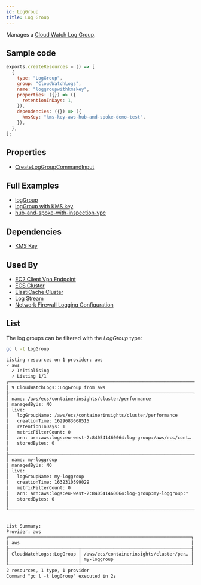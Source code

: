 ```yaml
---
id: LogGroup
title: Log Group
---
```


Manages a [Cloud Watch Log Group](https://console.aws.amazon.com/cloudwatch/home?#logsV2:log-groups).

## Sample code

```js
exports.createResources = () => [
  {
    type: "LogGroup",
    group: "CloudWatchLogs",
    name: "loggroupwithkmskey",
    properties: ({}) => ({
      retentionInDays: 1,
    }),
    dependencies: ({}) => ({
      kmsKey: "kms-key-aws-hub-and-spoke-demo-test",
    }),
  },
];
```

## Properties

- [CreateLogGroupCommandInput](https://docs.aws.amazon.com/AWSJavaScriptSDK/v3/latest/clients/client-cloudwatch-logs/interfaces/createloggroupcommandinput.html)

## Full Examples

- [logGroup](https://github.com/grucloud/grucloud/tree/main/examples/aws/CloudWatchLogs/logs)
- [logGroup with KMS key](https://github.com/grucloud/grucloud/tree/main/examples/aws/CloudWatchLogs/loggroup-key)
- [hub-and-spoke-with-inspection-vpc](https://github.com/grucloud/grucloud/blob/main/examples/aws/EC2/hub-and-spoke-with-inspection-vpc)

## Dependencies

- [KMS Key](../KMS/Key.md)

## Used By

- [EC2 Client Vpn Endpoint](../EC2/ClientVpnEndpoint.md)
- [ECS Cluster](../ECS/Cluster.md)
- [ElastiCache Cluster](../ElastiCache/Cluster.md)
- [Log Stream](./LogStream.md)
- [Network Firewall Logging Configuration](../NetworkFirewall/LoggingConfiguration.md)

## List

The log groups can be filtered with the _LogGroup_ type:

```sh
gc l -t LogGroup
```

```txt
Listing resources on 1 provider: aws
✓ aws
  ✓ Initialising
  ✓ Listing 1/1
┌─────────────────────────────────────────────────────────────────────┐
│ 9 CloudWatchLogs::LogGroup from aws                                 │
├─────────────────────────────────────────────────────────────────────┤
│ name: /aws/ecs/containerinsights/cluster/performance                │
│ managedByUs: NO                                                     │
│ live:                                                               │
│   logGroupName: /aws/ecs/containerinsights/cluster/performance      │
│   creationTime: 1629683668515                                       │
│   retentionInDays: 1                                                │
│   metricFilterCount: 0                                              │
│   arn: arn:aws:logs:eu-west-2:840541460064:log-group:/aws/ecs/cont… │
│   storedBytes: 0                                                    │
│                                                                     │
├─────────────────────────────────────────────────────────────────────┤
│ name: my-loggroup                                                   │
│ managedByUs: NO                                                     │
│ live:                                                               │
│   logGroupName: my-loggroup                                         │
│   creationTime: 1632310599029                                       │
│   metricFilterCount: 0                                              │
│   arn: arn:aws:logs:eu-west-2:840541460064:log-group:my-loggroup:*  │
│   storedBytes: 0                                                    │
│                                                                     │
└─────────────────────────────────────────────────────────────────────┘


List Summary:
Provider: aws
┌────────────────────────────────────────────────────────────────────┐
│ aws                                                                │
├──────────────────────────┬─────────────────────────────────────────┤
│ CloudWatchLogs::LogGroup │ /aws/ecs/containerinsights/cluster/per… │
│                          │ my-loggroup                             │
└──────────────────────────┴─────────────────────────────────────────┘
2 resources, 1 type, 1 provider
Command "gc l -t LogGroup" executed in 2s
```
